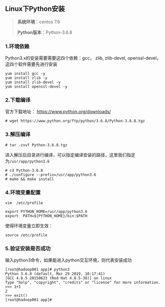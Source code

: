 ## Linux下Python安装

>**系统环境**：centos 7.6
>
>**Python版本**：Python-3.6.8

### 1.环境依赖

Python3.x的安装需要需要这四个依赖：gcc， zlib, zlib-devel, openssl-devel，这四个软件需要先进行安装

```shell
yum install gcc -y
yum install zlib -y
yum install zlib-devel -y
yum install openssl-devel -y
```

### 2.下载编译

官方下载地址： https://www.python.org/downloads/

```shell
# wget https://www.python.org/ftp/python/3.6.8/Python-3.6.8.tgz
```

### 3.解压编译

```shell
# tar -zxvf Python-3.6.8.tgz
```

进入解压后目录进行编译，可以指定编译安装的路径，这里我们指定为`/usr/app/python3.6`

```shell
# cd Python-3.6.8
# ./configure --prefix=/usr/app/python3.6
# make && make install
```

### 4.环境变量配置

```shell
vim  /etc/profile
```

```shell
export PYTHON_HOME=/usr/app/python3.6
export  PATH=${PYTHON_HOME}/bin:$PATH
```

使得环境变量立即生效：

```shell
source /etc/profile
```

### 5.验证安装是否成功

输入python3命令，如果能进入python交互环境，则代表安装成功

```shell
[root@hadoop001 app]# python3
Python 3.6.8 (default, Mar 29 2019, 10:17:41)
[GCC 4.8.5 20150623 (Red Hat 4.8.5-36)] on linux
Type "help", "copyright", "credits" or "license" for more information.
>>> 1+1
2
>>> exit()
[root@hadoop001 app]#
```

